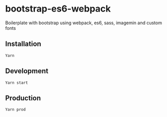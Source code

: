 # bootstrap-es6-webpack
Boilerplate with bootstrap using webpack, es6, sass, imagemin and custom fonts



## Installation
```
Yarn
```

## Development
```
Yarn start
```


## Production
```
Yarn prod
```
